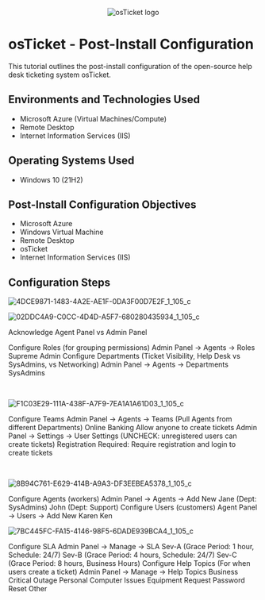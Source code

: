 <p align="center">
<img src="https://i.imgur.com/Clzj7Xs.png" alt="osTicket logo"/>
</p>

<h1>osTicket - Post-Install Configuration</h1>
This tutorial outlines the post-install configuration of the open-source help desk ticketing system osTicket.<br />



<h2>Environments and Technologies Used</h2>

- Microsoft Azure (Virtual Machines/Compute)
- Remote Desktop
- Internet Information Services (IIS)

<h2>Operating Systems Used </h2>

- Windows 10</b> (21H2)

<h2>Post-Install Configuration Objectives</h2>

- Microsoft Azure
- Windows Virtual Machine
- Remote Desktop
- osTicket
- Internet Information Services (IIS)

<h2>Configuration Steps</h2>

<p>
  
![4DCE9871-1483-4A2E-AE1F-0DA3F00D7E2F_1_105_c](https://github.com/user-attachments/assets/bcc75a9b-e1ca-49c9-830d-9b6bd00e766c)

![02DDC4A9-C0CC-4D4D-A5F7-680280435934_1_105_c](https://github.com/user-attachments/assets/8b484039-47f9-4638-9356-c3bccb91945d)

</p>
<p>
Acknowledge Agent Panel vs Admin Panel

Configure Roles (for grouping permissions)
Admin Panel -> Agents -> Roles
Supreme Admin
Configure Departments (Ticket Visibility, Help Desk vs SysAdmins, vs Networking)
Admin Panel -> Agents -> Departments
SysAdmins

</p>
<br />

<p>
  
![F1C03E29-111A-438F-A7F9-7EA1A1A61D03_1_105_c](https://github.com/user-attachments/assets/5d168720-1d64-4730-bc79-d9a1625cd97f)
  
</p>
<p>

Configure Teams
Admin Panel -> Agents -> Teams (Pull Agents from different Departments)
Online Banking
Allow anyone to create tickets
Admin Panel -> Settings -> User Settings (UNCHECK: unregistered users can create tickets)
Registration Required: Require registration and login to create tickets 

</p>
<br />

<p>
  
![8B94C761-E629-414B-A9A3-DF3EEBEA5378_1_105_c](https://github.com/user-attachments/assets/d23eeb8a-d4e6-4cd4-8c7e-d2fcb1d22ef6)

</p>
<p>
Configure Agents (workers)
Admin Panel -> Agents -> Add New
Jane (Dept: SysAdmins)
John (Dept: Support)
Configure Users (customers)
Agent Panel -> Users -> Add New
Karen
Ken

![7BC445FC-FA15-4146-98F5-6DADE939BCA4_1_105_c](https://github.com/user-attachments/assets/25b2fc64-9aee-442d-bc70-752cf2f2ee7f)


Configure SLA
Admin Panel -> Manage -> SLA
Sev-A (Grace Period: 1 hour, Schedule: 24/7)
Sev-B (Grace Period: 4 hours, Schedule: 24/7)
Sev-C (Grace Period: 8 hours, Business Hours)
Configure Help Topics (For when users create a ticket)
Admin Panel -> Manage -> Help Topics
Business Critical Outage
Personal Computer Issues
Equipment Request
Password Reset
Other


